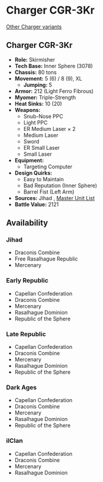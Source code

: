 # Charger CGR-3Kr 

[Other Charger variants](../charger.md) 

## Charger CGR-3Kr 

- **Role:** Skirmisher 
- **Tech Base:** Inner Sphere (3078) 
- **Chassis:** 80 tons 
- **Movement:** 5 (6) / 8 (9), XL 
  - **Jumping:** 5 
- **Armor:** 212 (Light Ferro Fibrous) 
- **Myomer:** Triple-Strength 
- **Heat Sinks:** 10 (20) 
- **Weapons:** 
  - Snub-Nose PPC 
  - Light PPC 
  - ER Medium Laser × 2 
  - Medium Laser 
  - Sword 
  - ER Small Laser 
  - Small Laser 
- **Equipment:** 
  - Targeting Computer 
- **Design Quirks:** 
  - Easy to Maintain 
  - Bad Reputation (Inner Sphere) 
  - Barrel Fist (Left Arm) 
- **Sources:** Jihad , [Master Unit List](http://masterunitlist.info/Unit/Details/566) 
- **Battle Value:** 2121 

## Availability 

### Jihad 

- Draconis Combine 
- Free Rasalhague Republic 
- Mercenary 

### Early Republic 

- Capellan Confederation 
- Draconis Combine 
- Mercenary 
- Rasalhague Dominion 
- Republic of the Sphere 

### Late Republic 

- Capellan Confederation 
- Draconis Combine 
- Mercenary 
- Rasalhague Dominion 
- Republic of the Sphere 

### Dark Ages 

- Capellan Confederation 
- Draconis Combine 
- Mercenary 
- Rasalhague Dominion 
- Republic of the Sphere 

### ilClan 

- Capellan Confederation 
- Draconis Combine 
- Mercenary 
- Rasalhague Dominion 

